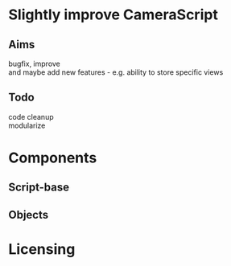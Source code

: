 Slightly improve CameraScript
=====================================================================
Aims
----
bugfix, improve  
and maybe add new features - e.g. ability to store specific views

Todo
----
code cleanup  
modularize  



Components
==========
Script-base
-------

Objects
-------




Licensing
========
